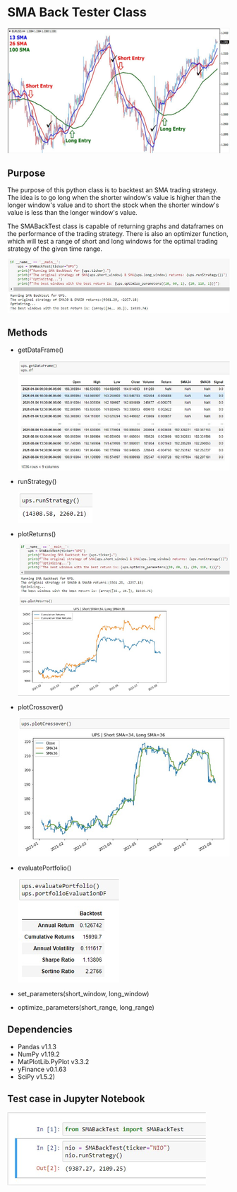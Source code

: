 # SMA Back Tester Class
![Title Picture](pictures/smaTradingGraphPicture.jpg)

## Purpose
The purpose of this python class is to backtest an SMA trading strategy. The idea is to go long when the shorter window's value is higher than the longer window's value and to short the stock when the shorter window's value is less than the longer window's value.

The SMABackTest class is capable of returning graphs and dataframes on the performance of the trading strategy. There is also an optimizer function, which will test a range of short and long windows for the optimal trading strategy of the given time range. 

![dunderMainScriptRun](pictures/dunderNameMainSimpleScript.jpg)

## Methods
* getDataFrame()

  ![gettingDataFrames](pictures/gettingDataFrame.jpg)
* runStrategy()

  ![runningStrategies](pictures/runningStrategy.jpg)
* plotReturns()

  ![plottingReturns](pictures/plottingReturns.jpg)
* plotCrossover()

  ![plottingCrossover](pictures/plottingCrossover.jpg)
* evaluatePortfolio()

  ![portfolioEvaluations](pictures/portfolioEvaluation.jpg)
* set_parameters(short_window, long_window)

* optimize_parameters(short_range, long_range) 

## Dependencies
* Pandas v1.1.3
* NumPy v1.19.2
* MatPlotLib.PyPlot v3.3.2
* yFinance v0.1.63
* SciPy v1.5.2)

## Test case in Jupyter Notebook

 ![JupyterNotebook Test](pictures/quickTestNIO.jpg)